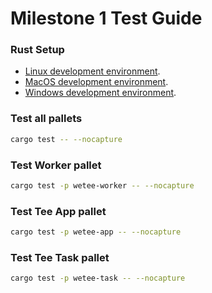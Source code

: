 # Milestone 1 Test Guide
  
### Rust Setup

- [Linux development environment](https://docs.substrate.io/install/linux/).
- [MacOS development environment](https://docs.substrate.io/install/macos/).
- [Windows development environment](https://docs.substrate.io/install/windows/).


### Test all pallets

``` bash
cargo test -- --nocapture
```

### Test Worker pallet

``` bash
cargo test -p wetee-worker -- --nocapture
```

### Test Tee App pallet

``` bash
cargo test -p wetee-app -- --nocapture
```

### Test Tee Task pallet

``` bash
cargo test -p wetee-task -- --nocapture
```
